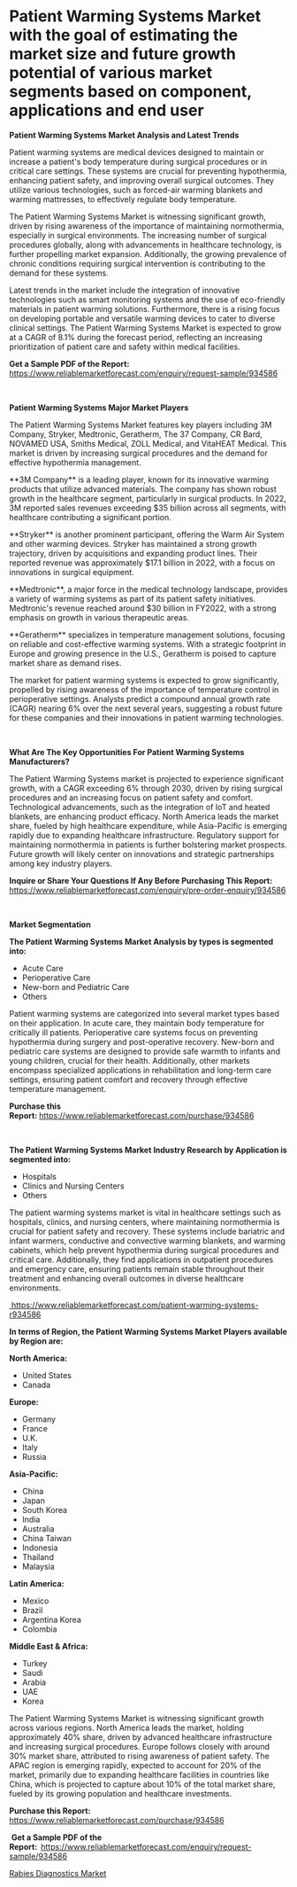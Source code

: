 <p><h1>Patient Warming Systems Market with the goal of estimating the market size and future growth potential of various market segments based on component, applications and end user</h1></p><p><strong>Patient Warming Systems Market Analysis and Latest Trends</strong></p>
<p><p>Patient warming systems are medical devices designed to maintain or increase a patient's body temperature during surgical procedures or in critical care settings. These systems are crucial for preventing hypothermia, enhancing patient safety, and improving overall surgical outcomes. They utilize various technologies, such as forced-air warming blankets and warming mattresses, to effectively regulate body temperature.</p><p>The Patient Warming Systems Market is witnessing significant growth, driven by rising awareness of the importance of maintaining normothermia, especially in surgical environments. The increasing number of surgical procedures globally, along with advancements in healthcare technology, is further propelling market expansion. Additionally, the growing prevalence of chronic conditions requiring surgical intervention is contributing to the demand for these systems.</p><p>Latest trends in the market include the integration of innovative technologies such as smart monitoring systems and the use of eco-friendly materials in patient warming solutions. Furthermore, there is a rising focus on developing portable and versatile warming devices to cater to diverse clinical settings. The Patient Warming Systems Market is expected to grow at a CAGR of 8.1% during the forecast period, reflecting an increasing prioritization of patient care and safety within medical facilities.</p></p>
<p><strong>Get a Sample PDF of the Report:&nbsp;</strong> <a href="https://www.reliablemarketforecast.com/enquiry/request-sample/934586?utm_campaign=2533&utm_medium=2&utm_source=Github&utm_content=ia&utm_term=07032025&utm_id=patient-warming-systems">https://www.reliablemarketforecast.com/enquiry/request-sample/934586</a></p>
<p>&nbsp;</p>
<p><strong>Patient Warming Systems Major Market Players</strong></p>
<p><p>The Patient Warming Systems Market features key players including 3M Company, Stryker, Medtronic, Geratherm, The 37 Company, CR Bard, NOVAMED USA, Smiths Medical, ZOLL Medical, and VitaHEAT Medical. This market is driven by increasing surgical procedures and the demand for effective hypothermia management.</p><p>**3M Company** is a leading player, known for its innovative warming products that utilize advanced materials. The company has shown robust growth in the healthcare segment, particularly in surgical products. In 2022, 3M reported sales revenues exceeding $35 billion across all segments, with healthcare contributing a significant portion.</p><p>**Stryker** is another prominent participant, offering the Warm Air System and other warming devices. Stryker has maintained a strong growth trajectory, driven by acquisitions and expanding product lines. Their reported revenue was approximately $17.1 billion in 2022, with a focus on innovations in surgical equipment.</p><p>**Medtronic**, a major force in the medical technology landscape, provides a variety of warming systems as part of its patient safety initiatives. Medtronic's revenue reached around $30 billion in FY2022, with a strong emphasis on growth in various therapeutic areas.</p><p>**Geratherm** specializes in temperature management solutions, focusing on reliable and cost-effective warming systems. With a strategic footprint in Europe and growing presence in the U.S., Geratherm is poised to capture market share as demand rises.</p><p>The market for patient warming systems is expected to grow significantly, propelled by rising awareness of the importance of temperature control in perioperative settings. Analysts predict a compound annual growth rate (CAGR) nearing 6% over the next several years, suggesting a robust future for these companies and their innovations in patient warming technologies.</p></p>
<p>&nbsp;</p>
<p><strong>What Are The Key Opportunities For Patient Warming Systems Manufacturers?</strong></p>
<p><p>The Patient Warming Systems market is projected to experience significant growth, with a CAGR exceeding 6% through 2030, driven by rising surgical procedures and an increasing focus on patient safety and comfort. Technological advancements, such as the integration of IoT and heated blankets, are enhancing product efficacy. North America leads the market share, fueled by high healthcare expenditure, while Asia-Pacific is emerging rapidly due to expanding healthcare infrastructure. Regulatory support for maintaining normothermia in patients is further bolstering market prospects. Future growth will likely center on innovations and strategic partnerships among key industry players.</p></p>
<p><strong>Inquire or Share Your Questions If Any Before Purchasing This Report:</strong> <a href="https://www.reliablemarketforecast.com/enquiry/pre-order-enquiry/934586?utm_campaign=2533&utm_medium=2&utm_source=Github&utm_content=ia&utm_term=07032025&utm_id=patient-warming-systems">https://www.reliablemarketforecast.com/enquiry/pre-order-enquiry/934586</a></p>
<p>&nbsp;</p>
<p><strong>Market Segmentation</strong></p>
<p><strong>The Patient Warming Systems Market Analysis by types is segmented into:</strong></p>
<p><ul><li>Acute Care</li><li>Perioperative Care</li><li>New-born and Pediatric Care</li><li>Others</li></ul></p>
<p><p>Patient warming systems are categorized into several market types based on their application. In acute care, they maintain body temperature for critically ill patients. Perioperative care systems focus on preventing hypothermia during surgery and post-operative recovery. New-born and pediatric care systems are designed to provide safe warmth to infants and young children, crucial for their health. Additionally, other markets encompass specialized applications in rehabilitation and long-term care settings, ensuring patient comfort and recovery through effective temperature management.</p></p>
<p><strong>Purchase this Report:&nbsp;</strong><a href="https://www.reliablemarketforecast.com/purchase/934586?utm_campaign=2533&utm_medium=2&utm_source=Github&utm_content=ia&utm_term=07032025&utm_id=patient-warming-systems">https://www.reliablemarketforecast.com/purchase/934586</a></p>
<p>&nbsp;</p>
<p><strong>The Patient Warming Systems Market Industry Research by Application is segmented into:</strong></p>
<p><ul><li>Hospitals</li><li>Clinics and Nursing Centers</li><li>Others</li></ul></p>
<p><p>The patient warming systems market is vital in healthcare settings such as hospitals, clinics, and nursing centers, where maintaining normothermia is crucial for patient safety and recovery. These systems include bariatric and infant warmers, conductive and convective warming blankets, and warming cabinets, which help prevent hypothermia during surgical procedures and critical care. Additionally, they find applications in outpatient procedures and emergency care, ensuring patients remain stable throughout their treatment and enhancing overall outcomes in diverse healthcare environments.</p></p>
<p><a href="https://www.reliablemarketforecast.com/patient-warming-systems-r934586?utm_campaign=2533&utm_medium=2&utm_source=Github&utm_content=ia&utm_term=07032025&utm_id=patient-warming-systems">&nbsp;https://www.reliablemarketforecast.com/patient-warming-systems-r934586</a></p>
<p><strong>In terms of Region, the Patient Warming Systems Market Players available by Region are:</strong></p>
<p>
    <p> <strong> North America: </strong>
        <ul>
            <li>United States</li>
            <li>Canada</li>
        </ul>
        </p> 
    <p> <strong> Europe: </strong>
        <ul>
            <li>Germany</li>
            <li>France</li>
            <li>U.K.</li>
            <li>Italy</li>
            <li>Russia</li>
        </ul>
        </p> 
    <p> <strong> Asia-Pacific: </strong>
        <ul>
            <li>China</li>
            <li>Japan</li>
            <li>South Korea</li>
            <li>India</li>
            <li>Australia</li>
            <li>China Taiwan</li>
            <li>Indonesia</li>
            <li>Thailand</li>
            <li>Malaysia</li>
        </ul>
        </p> 
    <p> <strong> Latin America: </strong>
        <ul>
            <li>Mexico</li>
            <li>Brazil</li>
            <li>Argentina Korea</li>
            <li>Colombia</li>
        </ul>
        </p> 
    <p> <strong> Middle East & Africa: </strong>
        <ul>
            <li>Turkey</li>
            <li>Saudi</li>
            <li>Arabia</li>
            <li>UAE</li>
            <li>Korea</li>
        </ul>
    </p>
    </p>
<p><p>The Patient Warming Systems Market is witnessing significant growth across various regions. North America leads the market, holding approximately 40% share, driven by advanced healthcare infrastructure and increasing surgical procedures. Europe follows closely with around 30% market share, attributed to rising awareness of patient safety. The APAC region is emerging rapidly, expected to account for 20% of the market, primarily due to expanding healthcare facilities in countries like China, which is projected to capture about 10% of the total market share, fueled by its growing population and healthcare investments.</p></p>
<p><strong>Purchase this Report: </strong><a href="https://www.reliablemarketforecast.com/purchase/934586?utm_campaign=2533&utm_medium=2&utm_source=Github&utm_content=ia&utm_term=07032025&utm_id=patient-warming-systems">https://www.reliablemarketforecast.com/purchase/934586</a></p>
<p>&nbsp;<strong>Get a Sample PDF of the Report:&nbsp;&nbsp;</strong><a href="https://www.reliablemarketforecast.com/enquiry/request-sample/934586?utm_campaign=2533&utm_medium=2&utm_source=Github&utm_content=ia&utm_term=07032025&utm_id=patient-warming-systems">https://www.reliablemarketforecast.com/enquiry/request-sample/934586</a></p>
<p><strong></strong></p>
<p><p><a href="https://github.com/pearlinewhite4692/Market-Research-Report-List-1/blob/main/rabies-diagnostics-market.md?utm_campaign=2533&utm_medium=2&utm_source=Github&utm_content=ia&utm_term=07032025&utm_id=patient-warming-systems">Rabies Diagnostics Market</a></p></p>
